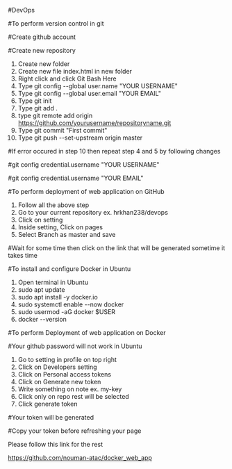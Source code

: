 #DevOps

#To perform version control in git

#Create github account

#Create new repository

1. Create new folder
2. Create new file index.html in new folder
3. Right click and click Git Bash Here
4. Type git config --global user.name "YOUR USERNAME"
5. Type git config --global user.email "YOUR EMAIL"
6. Type git init
7. Type git add .
8. type git remote add origin https://github.com/yourusername/repositoryname.git
9. Type git commit "First commit"
10. Type git push --set-upstream origin master

#If error occured in step 10 then repeat step 4 and 5 by following changes

#git config credential.username "YOUR USERNAME"

#git config credential.username "YOUR EMAIL"



#To perform deployment of web application on GitHub

1. Follow all the above step
2. Go to your current repository ex. hrkhan238/devops
3. Click on setting
4. Inside setting, Click on pages
5. Select Branch as master and save

#Wait for some time then click on the link that will be generated sometime it takes time 


#To install and configure Docker in Ubuntu
1. Open terminal in Ubuntu
2. sudo apt update
3. sudo apt install -y docker.io
4. sudo systemctl enable --now docker
5. sudo usermod -aG docker $USER
6. docker --version


#To perform Deployment of web application on Docker

#Your github password will not work in Ubuntu
1. Go to setting in profile on top right
2. Click on Developers setting
3. Click on Personal access tokens
4. Click on Generate new token
5. Write something on note ex. my-key
6. Click only on repo rest will be selected
7. Click generate token

#Your token will be generated

#Copy your token before refreshing your page

Please follow this link for the rest

https://github.com/nouman-atac/docker_web_app
